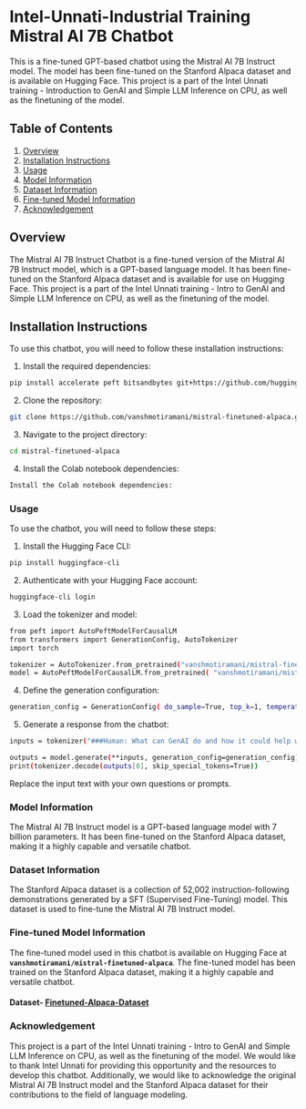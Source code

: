 # Intel-Unnati-Industrial Training Mistral AI 7B Chatbot

This is a fine-tuned GPT-based chatbot using the Mistral AI 7B Instruct model. The model has been fine-tuned on the Stanford Alpaca dataset and is available on Hugging Face. This project is a part of the Intel Unnati training - Introduction to GenAI and Simple LLM Inference on CPU, as well as the finetuning of the model.

## Table of Contents

1. [Overview](#overview)
2. [Installation Instructions](#installation-instructions)
3. [Usage](#usage)
4. [Model Information](#model-information)
5. [Dataset Information](#dataset-information)
6. [Fine-tuned Model Information](#fine-tuned-model-information)
7. [Acknowledgement](#acknowledgement)

## Overview
The Mistral AI 7B Instruct Chatbot is a fine-tuned version of the Mistral AI 7B Instruct model, which is a GPT-based language model. It has been fine-tuned on the Stanford Alpaca dataset and is available for use on Hugging Face. This project is a part of the Intel Unnati training - Intro to GenAI and Simple LLM Inference on CPU, as well as the finetuning of the model.

## Installation Instructions

To use this chatbot, you will need to follow these installation instructions:


1. Install the required dependencies:
```bash
pip install accelerate peft bitsandbytes git+https://github.com/huggingface/transformers trl py7zr auto-gptq optimum
```

2. Clone the repository:
```bash
git clone https://github.com/vanshmotiramani/mistral-finetuned-alpaca.git
```
3. Navigate to the project directory:
```bash
cd mistral-finetuned-alpaca
```
4. Install the Colab notebook dependencies:
```bash
Install the Colab notebook dependencies:
```
### Usage
To use the chatbot, you will need to follow these steps:

1. Install the Hugging Face CLI:
```bash 
pip install huggingface-cli
```
2. Authenticate with your Hugging Face account:
```bash
huggingface-cli login
```
3. Load the tokenizer and model:
```bash
from peft import AutoPeftModelForCausalLM
from transformers import GenerationConfig, AutoTokenizer
import torch

tokenizer = AutoTokenizer.from_pretrained("vanshmotiramani/mistral-finetuned-alpaca")
model = AutoPeftModelForCausalLM.from_pretrained( "vanshmotiramani/mistral-finetuned-alpaca", low_cpu_mem_usage=True, return_dict=True, torch_dtype=torch.float16, device_map="cuda")
```
4. Define the generation configuration:
```bash
generation_config = GenerationConfig( do_sample=True, top_k=1, temperature=0.1, max_new_tokens=100, pad_token_id=tokenizer.eos_token_id )
```
5. Generate a response from the chatbot:
```bash
inputs = tokenizer("###Human: What can GenAI do and how it could help world become a better place? ###Assistant: ", return_tensors="pt").to("cuda")

outputs = model.generate(**inputs, generation_config=generation_config)
print(tokenizer.decode(outputs[0], skip_special_tokens=True))
```
Replace the input text with your own questions or prompts.

### Model Information
The Mistral AI 7B Instruct model is a GPT-based language model with 7 billion parameters. It has been fine-tuned on the Stanford Alpaca dataset, making it a highly capable and versatile chatbot.

### Dataset Information
The Stanford Alpaca dataset is a collection of 52,002 instruction-following demonstrations generated by a SFT (Supervised Fine-Tuning) model. This dataset is used to fine-tune the Mistral AI 7B Instruct model.

### Fine-tuned Model Information
The fine-tuned model used in this chatbot is available on Hugging Face at **`vanshmotiramani/mistral-finetuned-alpaca`**. The fine-tuned model has been trained on the Stanford Alpaca dataset, making it a highly capable and versatile chatbot.
#### Dataset- [Finetuned-Alpaca-Dataset](https://huggingface.co/vanshmotiramani/mistral-finetuned-alpaca)

### Acknowledgement
This project is a part of the Intel Unnati training - Intro to GenAI and Simple LLM Inference on CPU, as well as the finetuning of the model. We would like to thank Intel Unnati for providing this opportunity and the resources to develop this chatbot. Additionally, we would like to acknowledge the original Mistral AI 7B Instruct model and the Stanford Alpaca dataset for their contributions to the field of language modeling.




